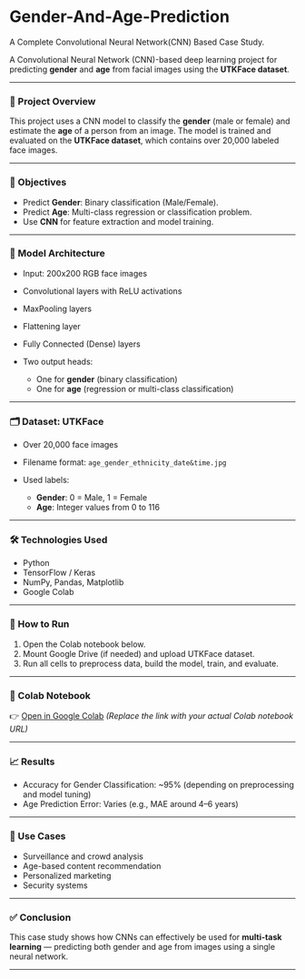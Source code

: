 # Gender-And-Age-Prediction
A Complete Convolutional Neural Network(CNN) Based Case Study.

A Convolutional Neural Network (CNN)-based deep learning project for predicting **gender** and **age** from facial images using the **UTKFace dataset**.

---

### 📌 Project Overview

This project uses a CNN model to classify the **gender** (male or female) and estimate the **age** of a person from an image. The model is trained and evaluated on the **UTKFace dataset**, which contains over 20,000 labeled face images.

---

### 🎯 Objectives

* Predict **Gender**: Binary classification (Male/Female).
* Predict **Age**: Multi-class regression or classification problem.
* Use **CNN** for feature extraction and model training.

---

### 🧠 Model Architecture

* Input: 200x200 RGB face images
* Convolutional layers with ReLU activations
* MaxPooling layers
* Flattening layer
* Fully Connected (Dense) layers
* Two output heads:

  * One for **gender** (binary classification)
  * One for **age** (regression or multi-class classification)

---

### 🗂️ Dataset: UTKFace

* Over 20,000 face images
* Filename format: `age_gender_ethnicity_date&time.jpg`
* Used labels:

  * **Gender**: 0 = Male, 1 = Female
  * **Age**: Integer values from 0 to 116

---

### 🛠️ Technologies Used

* Python
* TensorFlow / Keras
* NumPy, Pandas, Matplotlib
* Google Colab

---

### 🚀 How to Run

1. Open the Colab notebook below.
2. Mount Google Drive (if needed) and upload UTKFace dataset.
3. Run all cells to preprocess data, build the model, train, and evaluate.

---

### 📎 Colab Notebook

👉 [Open in Google Colab](https://colab.research.google.com/drive/1fc9TNUDV8_9tePr7CK-u_hSS_xzUqBQT?usp=sharing)
*(Replace the link with your actual Colab notebook URL)*

---

### 📈 Results

* Accuracy for Gender Classification: \~95% (depending on preprocessing and model tuning)
* Age Prediction Error: Varies (e.g., MAE around 4–6 years)

---

### 📌 Use Cases

* Surveillance and crowd analysis
* Age-based content recommendation
* Personalized marketing
* Security systems

---

### ✅ Conclusion

This case study shows how CNNs can effectively be used for **multi-task learning** — predicting both gender and age from images using a single neural network.

---

